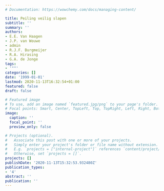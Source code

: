 ```yaml
---
# Documentation: https://wowchemy.com/docs/managing-content/

title: Peiling veilig slapen
subtitle: ''
summary: ''
authors:
- E.E. Van Haagen
- J.P. van Wouwe
- admin
- R.J.F. Burgmeijer
- R.A. Hirasing
- G.A. de Jonge
tags:
- '""'
categories: []
date: '1999-01-01'
lastmod: 2020-11-13T16:32:54+01:00
featured: false
draft: false

# Featured image
# To use, add an image named `featured.jpg/png` to your page's folder.
# Focal points: Smart, Center, TopLeft, Top, TopRight, Left, Right, BottomLeft, Bottom, BottomRight.
image:
  caption: ''
  focal_point: ''
  preview_only: false

# Projects (optional).
#   Associate this post with one or more of your projects.
#   Simply enter your project's folder or file name without extension.
#   E.g. `projects = ["internal-project"]` references `content/project/deep-learning/index.md`.
#   Otherwise, set `projects = []`.
projects: []
publishDate: '2020-11-13T15:32:53.932480Z'
publication_types:
- '4'
abstract: ''
publication: ''
---
```

